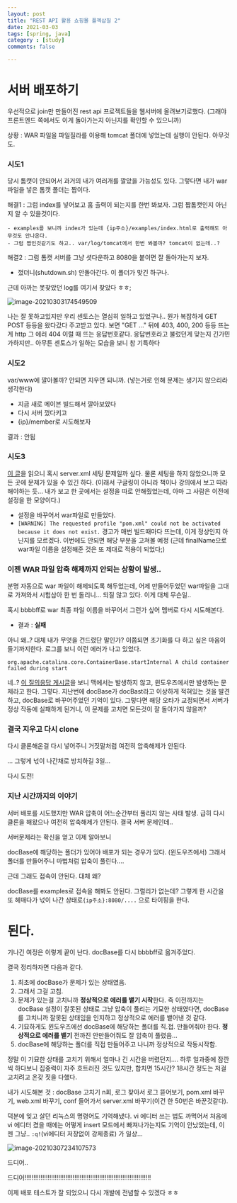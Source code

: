 ```yaml
---
layout: post
title: "REST API 활용 쇼핑몰 플젝삽질 2"
date: 2021-03-03
tags: [spring, java]
category : [study]
comments: false

---
```


# 서버 배포하기

우선적으로 join만 만들어진 rest api 프로젝트들을 웹서버에 올려보기로했다. (그래야 프론트엔드 쪽에서도 이게 돌아가는지 아닌지를 확인할 수 있으니까)

상황 : WAR 파일을 파일질라를 이용해 tomcat 폴더에 넣었는데 실행이 안된다. 아무것도.

### 시도1

당시 톰캣이 안되어서 과거의 내가 여러개를 깔았을 가능성도  있다. 그렇다면 내가 war파일을 넣은 톰캣 폴더는 짭이다.

해결1 : 그럼 index를 넣어보고 홈 출력이 되는지를 한번 봐보자. 그럼 짭톰캣인지 아닌지 알 수 있을것이다.

	- examples를 보니까 index가 있는데 {ip주소}/examples/index.html로 출력해도 아무것도 안나온다.
	- 그럼 짭인것같기도 하고.. var/log/tomcat에서 한번 봐볼까? tomcat이 없는데..?

해결2 : 그럼 톰캣 서버를 그냥 셧다운하고 8080을 붙이면 잘 돌아가는지 보자.

- 껐더니(shutdown.sh) 안돌아간다. 이 폴더가 맞긴 하구나.

근데 아까는 못찾았던 log를 여기서 찾았다 ㅎㅎ;

![image-20210303174549509](../assets/img/image-20210303174549509.png)

나는 잘 못하고있지만 우리 센토스는 열심히 일하고 있었구나.. 뭔가 복잡하게 GET POST 등등을 왔다갔다 주고받고 있다. 보면 "GET ..." 뒤에 403, 400, 200 등등 뜨는게 http 그 에러 404 이럴 때 뜨는 응답번호같다. 응답번호라고 불렀던게 맞는지 긴가민가하지만.. 아무튼 센토스가 일하는 모습을 보니 참 기특하다



### 시도2

var/www에 깔아볼까? 안되면 지우면 되니까. (넣는거로 인해 문제는 생기지 않으리라 생각한다)

- 지금 새로 메이븐 빌드해서 깔아보았다
- 다시 서버 껐다키고
- {ip}/member로 시도해보자

결과 : 안됨



### 시도3

[이 글](https://okky.kr/article/385723)을 읽으니 혹시 server.xml 세팅 문제일까 싶다. 물론 세팅을 하지 않았으니까 모든 곳에 문제가 있을 수 있긴 하다. (이래서 구글링이 아니라 책이나 강의에서 보고 따라해야하는 듯... 내가 보고 한 곳에서는 설정을 따로 안해줬었는데, 아마 그 사람은 이전에 설정을 한 모양이다.)

- 설정을 바꾸어서 war파일로 만들었다. 
- `[WARNING] The requested profile "pom.xml" could not be activated because it does not exist.` 경고가 매번 빌드때마다 뜨는데, 이게 정상인지 아닌지를 모르겠다. 이번에도 안되면 해당 부분을 고쳐볼 예정 (근데 finalName으로 war파일 이름을 설정해준 것은 또 제대로 적용이 되었다;)



### 이젠 WAR 파일 압축 해제까지 안되는 상황이 발생..

분명 자동으로 war 파일이 해제되도록 해두었는데, 어제 만들어두었던 war파일을 그대로 가져와서 시험삼아 한 번 돌리니... 되질 않고 있다. 이게 대체 무슨일..

혹시 bbbbff로 war 최종 파일 이름을 바꾸어서 그런가 싶어 멤버로 다시 시도해본다.

- 결과 : **실패**

아니 왜..? 대체 내가 무엇을 건드렸단 말인가? 이쯤되면 초기화를 다 하고 싶은 마음이 들기까지한다. 로그를 보니 이런 에러가 나고 있었다.

`org.apache.catalina.core.ContainerBase.startInternal A child container failed during start`

네..? [이 질의응답 게시글](https://www.inflearn.com/questions/5283)을 보니 맥에서는 발생하지 않고, 윈도우즈에서만 발생하는 문제라고 한다. 그렇다. 지난번에 docBase가 docBast라고 이상하게 적혀있는 것을 발견하고, docBase로 바꾸어주었던 기억이 있다. 그렇다면 해당 오타가 교정되면서 서버가 정상 작동에 실패하게 된거니, 이 문제를 고치면 모든것이 잘 돌아가지 않을까?



### 결국 지우고 다시 clone

다시 클론해온걸 다시 넣어주니 거짓말처럼 여전히 압축해제가 안된다.



... 그렇게 넋이 나간채로 방치하길 3일...

다시 도전!



### 지난 시간까지의 이야기

서버 배포를 시도했지만 WAR 압축이 어느순간부터 풀리지 않는 사태 발생. 급히 다시 클론을 해왔으나 여전히 압축해제가 안된다. 결국 서버 문제인데..

서버문제라는 확신을 얻고 이제 알아보니

docBase에 해당하는 폴더가 있어야 배포가 되는 경우가 있다. (윈도우즈에서) 그래서 폴더를 만들어주니 마법처럼 압축이 풀린다....

근데 그래도 접속이 안된다. 대체 왜?

docBase를 examples로 접속을 해봐도 안된다. 그럴리가 없는데? 그렇게 한 시간을 또 헤매다가 넋이 나간 상태로`{ip주소}:8080/....` 으로 타이핑을 한다.

# 된다.

기나긴 여정은 이렇게 끝이 난다. docBase를 다시 bbbbff로 옮겨주었다.



결국 정리하자면 다음과 같다.



1. 최초에 docBase가 문제가 있는 상태였음.
2. 그래서 그걸 고침.
3. 문제가 있는걸 고치니까 **정상적으로 에러를 뱉기 시작**한다. 즉 이전까지는 docBase 설정이 잘못된 상태로 그냥 압축이 풀리는 기묘한 상태였다면, docBase를 고치니까 잘못된 상태임을 인지하고 정상적으로 에러를 뱉어낸 것 같다.
4. 기묘하게도 윈도우즈에선 docBase에 해당하는 폴더를 직.접. 만들어줘야 한다. **정상적으로 에러를 뱉기** 전까진 안만들어줘도 잘 압축이 풀렸음...
5. docBase에 해당하는 폴더를 직접 만들어주고 나니까 정상적으로 작동시작함.



정말 이 기묘한 상태를 고치기 위해서 얼마나 긴 시간을 버렸던지.... 하루 일과중에 잠깐씩 하다보니 집중력이 자주 흐트러진 것도 있지만, 합치면 15시간? 18시간 정도는 저걸 고치려고 온갖 짓을 다했다.

내가 시도해본 것 : docBase 고치기 n회, 로그 찾아서 로그 뜯어보기, pom.xml 바꾸기, web.xml 바꾸기, conf 들어가서 server.xml 바꾸기(이건 한 50번은 바꾼것같다).

덕분에 잊고 살던 리눅스의 명령어도 기억해냈다. vi 에디터 쓰는 법도 까먹어서 처음에 vi 에디터 켰을 때에는 어떻게 insert 모드에서 빠져나가는지도 기억이 안났었는데, 이젠 그냥.. `:q!`(vi에디터 저장없이 강제종료) 가 일상...



![image-20210307234107573](../assets/img/image-20210307234107573.png)



드디어..

드디어!!!!!!!!!!!!!!!!!!!!!!!!!!!!!!!!!!!!!!!!!!!!!!!!!!!!!!!!!!!!!!!!!!!!!!!



이제 배포 테스트가 잘 되었으니 다시 개발에 전념할 수 있겠다 ㅎㅎ